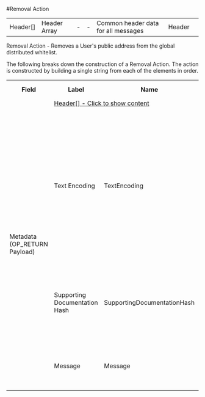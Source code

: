 
#Removal Action

<div class="ui modal" id="header">
    <i class="close icon"></i>
    <div class="content docs-content">
        <table class="ui table">
            <tr>
                <td class="r6">Header[]</td>
                <td class="r6">Header Array</td>
                <td class="r6">-</td>
                <td class="r6">-</td>
                <td class="r6">Common header data for all messages</td>
                <td class="r6">Header</td>
                <td class="r7"></td>
            </tr>
        </table>
    </div>
</div>

Removal Action -  Removes a User's public address from the global distributed whitelist.

The following breaks down the construction of a Removal Action. The action is constructed by building a single string from each of the elements in order.

<div class="ritz grid-container" dir="ltr"> 
    <table class="waffle" cellspacing="0" cellpadding="0" table-layout=fixed width=100%>
         <tr style='height:19px;'>
            <th style="width:6%" class="s0">Field</th>
            <th style="width:9%" class="s1">Label</th>
            <th style="width:9%" class="s1">Name</th>
            <th style="width:2%" class="s1">Bytes</th>
            <th style="width:29%" class="s1">Example Values</th>
            <th style="width:26%" class="s1">Comments</th>
            <th style="width:5%" class="s1">Data Type</th>
            <th style="width:14%" class="s2">Amendment Restrictions</th>
        </tr>
        <tr>
            <td class="s5" rowspan="20">Metadata (OP_RETURN Payload)</td>
            <td class="r6" colspan="7"><a href="#" data-popover="header">Header[] - Click to show content</a></td>
        </tr>
        <tr>
            <td class="r10">Text Encoding</td>
            <td class="r10">TextEncoding</td>
            <td class="r10">1</td>
            <td class="r10" style="word-break:break-all">0</td>
            <td class="r10"> 0 = ASCII, 1 = UTF-8, 2 = UTF-16, 3 = Unicode.  Encoding applies to all 'text' data types. All 'string' types will always be encoded with ASCII.  Where string is selected, all fields will be ASCII.</td>
            <td class="r10">uint8</td>
            <td class="r11">Can be changed by Issuer or Operator at their discretion.</td>
        </tr>
        <tr>
            <td class="r10">Supporting Documentation Hash</td>
            <td class="r10">SupportingDocumentationHash</td>
            <td class="r10">32</td>
            <td class="r10" style="word-break:break-all">98ea6e4f216f2fb4b69fff9b3a44842c38686ca685f3f55dc48c5d3fb1107be4</td>
            <td class="r10">Document explaining the removal.  Might be at the user's request, or it might be due a to a </td>
            <td class="r10">sha256</td>
            <td class="r11"></td>
        </tr>
        <tr>
            <td class="r10">Message</td>
            <td class="r10">Message</td>
            <td class="r10">0</td>
            <td class="r10" style="word-break:break-all">Removed due to violation of company policy.</td>
            <td class="r10">Length 0-65,535 bytes. Note / explanation</td>
            <td class="r10">nvarchar16</td>
            <td class="r11"></td>
        </tr>
    </table>
</div>